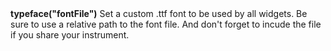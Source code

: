 <a name="typeface"><h3 style="padding-top: 40px; margin-top: 40px;"></h3></a>
**typeface("fontFile")** Set a custom .ttf font to be used by all widgets. Be sure to use a relative path to the font file. And don't forget to incude the file if you share your instrument.  
